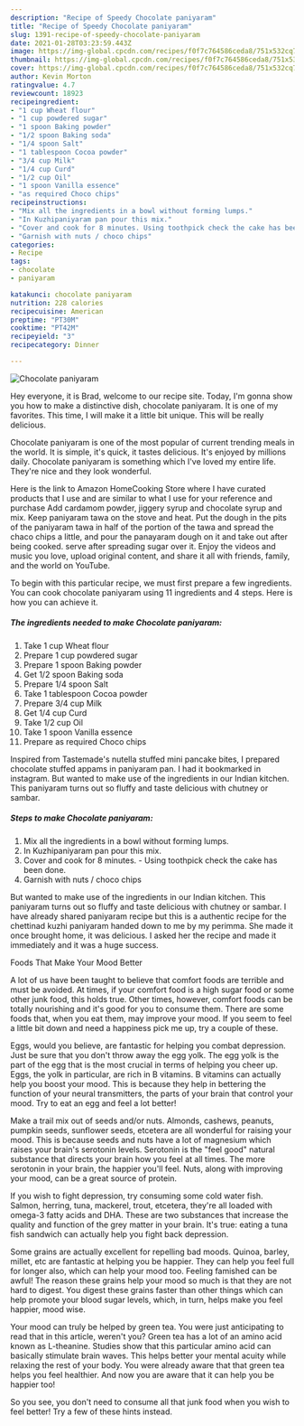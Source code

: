 ```yaml
---
description: "Recipe of Speedy Chocolate paniyaram"
title: "Recipe of Speedy Chocolate paniyaram"
slug: 1391-recipe-of-speedy-chocolate-paniyaram
date: 2021-01-28T03:23:59.443Z
image: https://img-global.cpcdn.com/recipes/f0f7c764586ceda8/751x532cq70/chocolate-paniyaram-recipe-main-photo.jpg
thumbnail: https://img-global.cpcdn.com/recipes/f0f7c764586ceda8/751x532cq70/chocolate-paniyaram-recipe-main-photo.jpg
cover: https://img-global.cpcdn.com/recipes/f0f7c764586ceda8/751x532cq70/chocolate-paniyaram-recipe-main-photo.jpg
author: Kevin Morton
ratingvalue: 4.7
reviewcount: 18923
recipeingredient:
- "1 cup Wheat flour"
- "1 cup powdered sugar"
- "1 spoon Baking powder"
- "1/2 spoon Baking soda"
- "1/4 spoon Salt"
- "1 tablespoon Cocoa powder"
- "3/4 cup Milk"
- "1/4 cup Curd"
- "1/2 cup Oil"
- "1 spoon Vanilla essence"
- "as required Choco chips"
recipeinstructions:
- "Mix all the ingredients in a bowl without forming lumps."
- "In Kuzhipaniyaram pan pour this mix."
- "Cover and cook for 8 minutes. Using toothpick check the cake has been done."
- "Garnish with nuts / choco chips"
categories:
- Recipe
tags:
- chocolate
- paniyaram

katakunci: chocolate paniyaram 
nutrition: 228 calories
recipecuisine: American
preptime: "PT30M"
cooktime: "PT42M"
recipeyield: "3"
recipecategory: Dinner

---
```



![Chocolate paniyaram](https://img-global.cpcdn.com/recipes/f0f7c764586ceda8/751x532cq70/chocolate-paniyaram-recipe-main-photo.jpg)

Hey everyone, it is Brad, welcome to our recipe site. Today, I'm gonna show you how to make a distinctive dish, chocolate paniyaram. It is one of my favorites. This time, I will make it a little bit unique. This will be really delicious.

Chocolate paniyaram is one of the most popular of current trending meals in the world. It is simple, it's quick, it tastes delicious. It's enjoyed by millions daily. Chocolate paniyaram is something which I've loved my entire life. They're nice and they look wonderful.

Here is the link to Amazon HomeCooking Store where I have curated products that I use and are similar to what I use for your reference and purchase Add cardamom powder, jiggery syrup and chocolate syrup and mix. Keep paniyaram tawa on the stove and heat. Put the dough in the pits of the paniyaram tawa in half of the portion of the tawa and spread the chaco chips a little, and pour the panayaram dough on it and take out after being cooked. serve after spreading sugar over it. Enjoy the videos and music you love, upload original content, and share it all with friends, family, and the world on YouTube.


To begin with this particular recipe, we must first prepare a few ingredients. You can cook chocolate paniyaram using 11 ingredients and 4 steps. Here is how you can achieve it.

<!--inarticleads1-->

##### The ingredients needed to make Chocolate paniyaram:

1. Take 1 cup Wheat flour
1. Prepare 1 cup powdered sugar
1. Prepare 1 spoon Baking powder
1. Get 1/2 spoon Baking soda
1. Prepare 1/4 spoon Salt
1. Take 1 tablespoon Cocoa powder
1. Prepare 3/4 cup Milk
1. Get 1/4 cup Curd
1. Take 1/2 cup Oil
1. Take 1 spoon Vanilla essence
1. Prepare as required Choco chips


Inspired from Tastemade&#39;s nutella stuffed mini pancake bites, I prepared chocolate stuffed appams in paniyaram pan. I had it bookmarked in instagram. But wanted to make use of the ingredients in our Indian kitchen. This paniyaram turns out so fluffy and taste delicious with chutney or sambar. 

<!--inarticleads2-->

##### Steps to make Chocolate paniyaram:

1. Mix all the ingredients in a bowl without forming lumps.
1. In Kuzhipaniyaram pan pour this mix.
1. Cover and cook for 8 minutes. - Using toothpick check the cake has been done.
1. Garnish with nuts / choco chips


But wanted to make use of the ingredients in our Indian kitchen. This paniyaram turns out so fluffy and taste delicious with chutney or sambar. I have already shared paniyaram recipe but this is a authentic recipe for the chettinad kuzhi paniyaram handed down to me by my perimma. She made it once brought home, it was delicious. I asked her the recipe and made it immediately and it was a huge success. 

Foods That Make Your Mood Better


A lot of us have been taught to believe that comfort foods are terrible and must be avoided. At times, if your comfort food is a high sugar food or some other junk food, this holds true. Other times, however, comfort foods can be totally nourishing and it's good for you to consume them. There are some foods that, when you eat them, may improve your mood. If you seem to feel a little bit down and need a happiness pick me up, try a couple of these.

Eggs, would you believe, are fantastic for helping you combat depression. Just be sure that you don't throw away the egg yolk. The egg yolk is the part of the egg that is the most crucial in terms of helping you cheer up. Eggs, the yolk in particular, are rich in B vitamins. B vitamins can actually help you boost your mood. This is because they help in bettering the function of your neural transmitters, the parts of your brain that control your mood. Try to eat an egg and feel a lot better!

Make a trail mix out of seeds and/or nuts. Almonds, cashews, peanuts, pumpkin seeds, sunflower seeds, etcetera are all wonderful for raising your mood. This is because seeds and nuts have a lot of magnesium which raises your brain's serotonin levels. Serotonin is the "feel good" natural substance that directs your brain how you feel at all times. The more serotonin in your brain, the happier you'll feel. Nuts, along with improving your mood, can be a great source of protein.

If you wish to fight depression, try consuming some cold water fish. Salmon, herring, tuna, mackerel, trout, etcetera, they're all loaded with omega-3 fatty acids and DHA. These are two substances that increase the quality and function of the grey matter in your brain. It's true: eating a tuna fish sandwich can actually help you fight back depression. 

Some grains are actually excellent for repelling bad moods. Quinoa, barley, millet, etc are fantastic at helping you be happier. They can help you feel full for longer also, which can help your mood too. Feeling famished can be awful! The reason these grains help your mood so much is that they are not hard to digest. You digest these grains faster than other things which can help promote your blood sugar levels, which, in turn, helps make you feel happier, mood wise.

Your mood can truly be helped by green tea. You were just anticipating to read that in this article, weren't you? Green tea has a lot of an amino acid known as L-theanine. Studies show that this particular amino acid can basically stimulate brain waves. This helps better your mental acuity while relaxing the rest of your body. You were already aware that that green tea helps you feel healthier. And now you are aware that it can help you be happier too!

So you see, you don't need to consume all that junk food when you wish to feel better! Try  a few  of  these  hints  instead.


